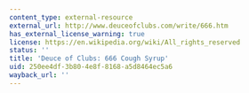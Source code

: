 ```yaml
---
content_type: external-resource
external_url: http://www.deuceofclubs.com/write/666.htm
has_external_license_warning: true
license: https://en.wikipedia.org/wiki/All_rights_reserved
status: ''
title: 'Deuce of Clubs: 666 Cough Syrup'
uid: 250ee4df-3b80-4e8f-8168-a5d8464ec5a6
wayback_url: ''
---
```

